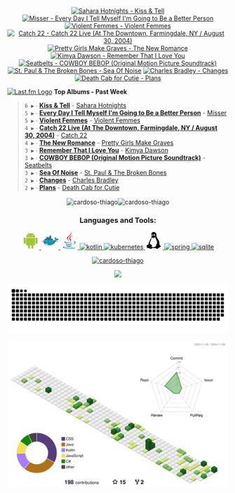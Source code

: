 <!-- lastfm -->
<p align="center"><a href="https://www.last.fm/music/Sahara+Hotnights/Kiss+&+Tell"><img src="https://lastfm.freetls.fastly.net/i/u/64s/76463d720e474783a97ef292932afe22.png" title="Sahara Hotnights - Kiss & Tell"></a> <a href="https://www.last.fm/music/Misser/Every+Day+I+Tell+Myself+I%27m+Going+to+Be+a+Better+Person"><img src="https://lastfm.freetls.fastly.net/i/u/64s/9e26fd9cb3e04cd4a2a3804fbd0d6f4e.jpg" title="Misser - Every Day I Tell Myself I'm Going to Be a Better Person"></a> <a href="https://www.last.fm/music/Violent+Femmes/Violent+Femmes"><img src="https://lastfm.freetls.fastly.net/i/u/64s/c558edf7f14c1a58279e35f6e094e9b0.jpg" title="Violent Femmes - Violent Femmes"></a> <a href="https://www.last.fm/music/Catch+22/Catch+22+Live+(At+The+Downtown,+Farmingdale,+NY+%2F+August+30,+2004)"><img src="https://lastfm.freetls.fastly.net/i/u/64s/75a75a15efe7e10ecffcf4c33fc83c4b.jpg" title="Catch 22 - Catch 22 Live (At The Downtown, Farmingdale, NY / August 30, 2004)"></a> <a href="https://www.last.fm/music/Pretty+Girls+Make+Graves/The+New+Romance"><img src="https://lastfm.freetls.fastly.net/i/u/64s/cc3e3db017f04f8582652defb18b2145.jpg" title="Pretty Girls Make Graves - The New Romance"></a> <a href="https://www.last.fm/music/Kimya+Dawson/Remember+That+I+Love+You"><img src="https://lastfm.freetls.fastly.net/i/u/64s/62211957cb86441cbc7ff276d86a0248.jpg" title="Kimya Dawson - Remember That I Love You"></a> <a href="https://www.last.fm/music/Seatbelts/COWBOY+BEBOP+(Original+Motion+Picture+Soundtrack)"><img src="https://lastfm.freetls.fastly.net/i/u/64s/161f47abef085d50f8b405dc39342838.png" title="Seatbelts - COWBOY BEBOP (Original Motion Picture Soundtrack)"></a> <a href="https://www.last.fm/music/St.+Paul+&+The+Broken+Bones/Sea+Of+Noise"><img src="https://lastfm.freetls.fastly.net/i/u/64s/d49d3a8ed615602e2f4760beb391922f.jpg" title="St. Paul & The Broken Bones - Sea Of Noise"></a> <a href="https://www.last.fm/music/Charles+Bradley/Changes"><img src="https://lastfm.freetls.fastly.net/i/u/64s/ab9bc2b0a0115d627fff1f5e0312ab7e.png" title="Charles Bradley - Changes"></a> <a href="https://www.last.fm/music/Death+Cab+for+Cutie/Plans"><img src="https://lastfm.freetls.fastly.net/i/u/64s/e75c6fe7df0c4cefb230704cc1adb0ce.png" title="Death Cab for Cutie - Plans"></a> </p>

<!--START_LASTFM_ALBUMS:{"period": "7day", "rows": 10}-->
<a href="https://last.fm" target="_blank"><img src="https://user-images.githubusercontent.com/17434202/215290617-e793598d-d7c9-428f-9975-156db1ba89cc.svg" alt="Last.fm Logo" width="18" height="13"/></a> **Top Albums - Past Week**

> `6 ▶️` ∙ **[Kiss & Tell](https://www.last.fm/music/Sahara+Hotnights/Kiss+&+Tell)** - [Sahara Hotnights](https://www.last.fm/music/Sahara+Hotnights)<br/>
> `5 ▶️` ∙ **[Every Day I Tell Myself I'm Going to Be a Better Person](https://www.last.fm/music/Misser/Every+Day+I+Tell+Myself+I%27m+Going+to+Be+a+Better+Person)** - [Misser](https://www.last.fm/music/Misser)<br/>
> `5 ▶️` ∙ **[Violent Femmes](https://www.last.fm/music/Violent+Femmes/Violent+Femmes)** - [Violent Femmes](https://www.last.fm/music/Violent+Femmes)<br/>
> `4 ▶️` ∙ **[Catch 22 Live (At The Downtown, Farmingdale, NY / August 30, 2004)](https://www.last.fm/music/Catch+22/Catch+22+Live+(At+The+Downtown,+Farmingdale,+NY+%2F+August+30,+2004))** - [Catch 22](https://www.last.fm/music/Catch+22)<br/>
> `4 ▶️` ∙ **[The New Romance](https://www.last.fm/music/Pretty+Girls+Make+Graves/The+New+Romance)** - [Pretty Girls Make Graves](https://www.last.fm/music/Pretty+Girls+Make+Graves)<br/>
> `3 ▶️` ∙ **[Remember That I Love You](https://www.last.fm/music/Kimya+Dawson/Remember+That+I+Love+You)** - [Kimya Dawson](https://www.last.fm/music/Kimya+Dawson)<br/>
> `3 ▶️` ∙ **[COWBOY BEBOP (Original Motion Picture Soundtrack)](https://www.last.fm/music/Seatbelts/COWBOY+BEBOP+(Original+Motion+Picture+Soundtrack))** - [Seatbelts](https://www.last.fm/music/Seatbelts)<br/>
> `3 ▶️` ∙ **[Sea Of Noise](https://www.last.fm/music/St.+Paul+&+The+Broken+Bones/Sea+Of+Noise)** - [St. Paul & The Broken Bones](https://www.last.fm/music/St.+Paul+&+The+Broken+Bones)<br/>
> `2 ▶️` ∙ **[Changes](https://www.last.fm/music/Charles+Bradley/Changes)** - [Charles Bradley](https://www.last.fm/music/Charles+Bradley)<br/>
> `2 ▶️` ∙ **[Plans](https://www.last.fm/music/Death+Cab+for+Cutie/Plans)** - [Death Cab for Cutie](https://www.last.fm/music/Death+Cab+for+Cutie)<br/>
<!--END_LASTFM_ALBUMS-->

<p align="center"><img align="center" src="https://github-readme-stats-nine-kohl.vercel.app/api?username=cardoso-thiago&show_icons=true&locale=en&theme=gotham&hide=issues,contribs" alt="cardoso-thiago" /><img align="center" src="https://github-readme-stats-nine-kohl.vercel.app/api/top-langs?username=cardoso-thiago&show_icons=true&locale=en&layout=compact&theme=gotham" alt="cardoso-thiago" /></p>

<h3 align="center">Languages and Tools:</h3>
<p align="center"> <a href="https://developer.android.com" target="_blank"> <img src="https://github.com/devicons/devicon/blob/master/icons/android/android-original.svg" alt="android" width="40" height="40"/> </a> <a href="https://www.docker.com/" target="_blank"> <img src="https://github.com/devicons/devicon/blob/master/icons/docker/docker-original.svg" alt="docker" width="40" height="40"/> </a> <a href="https://www.java.com" target="_blank"> <img src="https://github.com/devicons/devicon/blob/master/icons/java/java-original.svg" alt="java" width="40" height="40"/> </a> <a href="https://kotlinlang.org" target="_blank"> <img src="https://www.vectorlogo.zone/logos/kotlinlang/kotlinlang-icon.svg" alt="kotlin" width="40" height="40"/> </a> <a href="https://kubernetes.io" target="_blank"> <img src="https://www.vectorlogo.zone/logos/kubernetes/kubernetes-icon.svg" alt="kubernetes" width="40" height="40"/> </a> <a href="https://www.linux.org/" target="_blank"> <img src="https://github.com/devicons/devicon/blob/master/icons/linux/linux-plain.svg" alt="linux" width="40" height="40"/> </a> <a href="https://spring.io/" target="_blank"> <img src="https://www.vectorlogo.zone/logos/springio/springio-icon.svg" alt="spring" width="40" height="40"/> </a> <a href="https://www.sqlite.org/" target="_blank"> <img src="https://www.vectorlogo.zone/logos/sqlite/sqlite-icon.svg" alt="sqlite" width="40" height="40"/> </a> </p>

<p align="center"> <a href="https://github.com/ryo-ma/github-profile-trophy"><img src="https://github-profile-trophy.vercel.app/?username=cardoso-thiago&column=7" alt="cardoso-thiago" /></a> </p>

<!--START_SECTION:comicstrip-->
<p align="center">
 <a href="https://xkcd.com/">
 <img src="https://imgs.xkcd.com/comics/neutrino_modem.png" />
</a>
</p>
<!--END_SECTION:comicstrip-->

![](https://github.com/cardoso-thiago/cardoso-thiago/raw/output/github-snake.svg)

![](profile-3d-contrib/profile-green-animate.svg)
